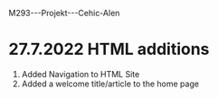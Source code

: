 M293---Projekt---Cehic-Alen

# 27.7.2022 HTML additions
1. Added Navigation to HTML Site
2. Added a welcome title/article to the home page
